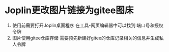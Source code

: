 # Joplin更改图片链接为gitee图床

1. 使用前需要打开Joplin桌面程序 在工具-网页编辑器中可以找到 端口号和授权令牌
2. 图片使用gitee仓库存储  需要预先新建好gitee的仓库记录相关的信息并生成私人令牌

